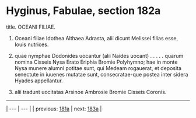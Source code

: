 # Hyginus, Fabulae, section 182a

title. OCEANI FILIAE.



1. Oceani filiae Idothea Althaea Adrasta, alii dicunt Melissei filias esse, Iouis nutrices.



2. quae nymphae Dodonides uocantur (alii Naides uocant) . . . . . quarum nomina Cisseis Nysa Erato Eriphia Bromie Polyhymno; hae in monte Nysa munere alumni potitae sunt, qui Medeam rogauerat, et deposita senectute in iuuenes mutatae sunt, consecratae-que postea inter sidera Hyades appellantur.



3. alii tradunt uocitatas Arsinoe Ambrosie Bromie Cisseis Coronis.



---

| --- | --- |
| previous: [181a](../181a/) | next: [183a](../183a/) |